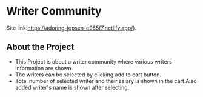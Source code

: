 # Writer Community

Site link:https://adoring-jepsen-e965f7.netlify.app/).

## About the Project

 - This Project is about a writer community where various writers information are shown.
 - The writers can be selected by clicking add to cart button.
 - Total number of selected writer and their salary is shown in the cart.Also added writer's name is shown after selecting. 